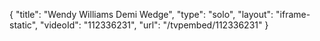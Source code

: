 {
    "title": "Wendy Williams Demi Wedge",
    "type": "solo",
    "layout": "iframe-static",
    "videoId": "112336231",
    "url": "\/tvpembed\/112336231"
}
